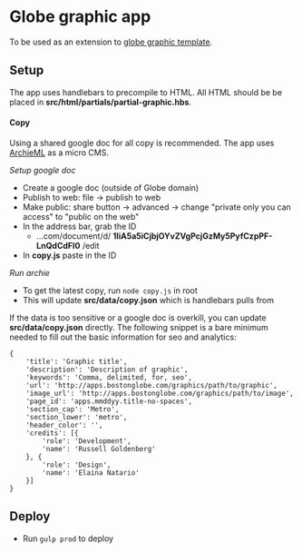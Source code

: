 # Globe graphic app

To be used as an extension to [globe graphic template](https://github.com/russellgoldenberg/globe-graphic-template).

## Setup
The app uses handlebars to precompile to HTML. All HTML should be be placed in **src/html/partials/partial-graphic.hbs**.

#### Copy
Using a shared google doc for all copy is recommended. The app uses [ArchieML](http://archieml.org) as a micro CMS.

*Setup google doc*
- Create a google doc (outside of Globe domain)
- Publish to web: file -> publish to web
- Make public: share button -> advanced -> change "private only you can access" to "public on the web"
- In the address bar, grab the ID
	- ...com/document/d/ **1IiA5a5iCjbjOYvZVgPcjGzMy5PyfCzpPF-LnQdCdFI0** /edit
- In **copy.js** paste in the ID

*Run archie*
- To get the latest copy, run `node copy.js` in root
- This will update **src/data/copy.json** which is handlebars pulls from

If the data is too sensitive or a google doc is overkill, you can update **src/data/copy.json** directly. The following snippet is a bare minimum needed to fill out the basic information for seo and analytics:

```
{
	'title': 'Graphic title',
	'description': 'Description of graphic',
	'keywords': 'Comma, delimited, for, seo',
	'url': 'http://apps.bostonglobe.com/graphics/path/to/graphic',
	'image_url': 'http://apps.bostonglobe.com/graphics/path/to/image',
	'page_id': 'apps.mmddyy.title-no-spaces',
	'section_cap': 'Metro',
	'section_lower': 'metro',
	'header_color': '',
	'credits': [{
		'role': 'Development',
		'name': 'Russell Goldenberg'
	}, {
		'role': 'Design',
		'name': 'Elaina Natario'
	}]
}
```

## Deploy
- Run `gulp prod` to deploy